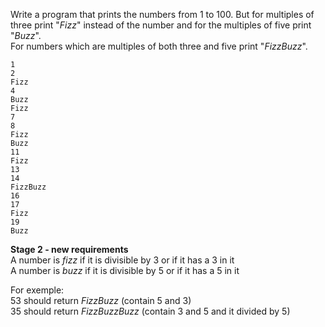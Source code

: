 
Write a program that prints the numbers from 1 to 100. But for multiples of three print "_Fizz_" instead of the number and for the multiples of five print "_Buzz_".  
For numbers which are multiples of both three and five print "_FizzBuzz_".

```
1
2
Fizz
4
Buzz
Fizz
7
8
Fizz
Buzz
11
Fizz
13
14
FizzBuzz
16
17
Fizz
19
Buzz
```

__Stage 2 - new requirements__  
A number is _fizz_ if it is divisible by 3 or if it has a 3 in it  
A number is _buzz_ if it is divisible by 5 or if it has a 5 in it  

For exemple:  
53 should return _FizzBuzz_ (contain 5 and 3)  
35 should return _FizzBuzzBuzz_ (contain 3 and 5 and it divided by 5)  
